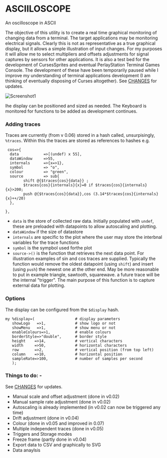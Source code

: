 # ASCIILOSCOPE
An oscilloscope in ASCII

The objective of this utility is to create a real time graphical monitoring of changing data from a terminal. The target applications may be monitoring electrical signals.  Clearly this is not as representative as a true graphical display, but it allows a simple illustration of input changes.  For my purposes it will allow me to select multipliers and offsets adjustments for signal captures by sensors for other applications.  It is also a test bed for the development of CursesSprites and eventual PerlayStation Terminal Games Console.  The development of these have been temporarily paused while I improve my understanding of terminal applications development (I am thinking of eventually disposing of Curses altogether).  See [CHANGES](https://github.com/saiftynet/ASCIILOSCOPE/blob/master/CHANGES.md) for updates.

![Screenshot1](https://github.com/saiftynet/ASCIILOSCOPE/blob/master/images/asciiloscope.gif)

Ihe display can be positioned and sized as needed. The Keyboard is monitored for functions to be added as development continues.

### Adding traces
Traces are currently (from v 0.06) stored in a hash called, unsurpisingly, `%traces`.  Within this the traces are stored as references to hashes e.g.

```
 cos=>{
  data           =>[(undef) x 55],
  dataWindow     =>55,
  internals      =>{x=>1},
  symbol         => "o",
  colour         => "green",
  source         => sub{
		shift @{$traces{cos}{data}} ;
		$traces{cos}{internals}{x}=0 if $traces{cos}{internals}{x}>200;
		push @{$traces{cos}{data}},cos (3.14*$traces{cos}{internals}{x}++/20)
  },
	
},
```
* `data` is the store of collected raw data. Initially populated with `undef`, these are preloaded with datapoints to allow autoscaling and plotting.
* `dataWindow` if the size of datastore
* `internals` are specific to the plot where the user may store the interbnal variables for the trace functions
* `symbol` is the sympbol used forthe plot
* `source->()` is the function that retrieves the next data point. For illustration examples of sin and cos traces are supplied. Typically the function would remove the oldest datapoint (using `shift`) and insert (using `push`) the newest one at the other end.
May be more reasonable to put in example triangle, sawtooth, squarewave. a future trace will be the internal "trigger". The main purpose of this function is to capture external data for plotting.

### Options
The display can be configured from the `$display` hash.
```
my %display=(                  # display parameters
   showLogo   =>1,             # show logo or not
   showMenu   =>1,             # show menu or not
   enableColours=>1,           # enable colours
   borderStyle=>"double",      # border style
   height    =>14,             # vertical characters
   width     =>50,             # horizontal characters
   row       =>2,              # vertical position (from top left)
   column    =>10,             # horizontal position
   sampleRate=>100,            # number of samples per second
   );
```

### Things to do: -
See [CHANGES](https://github.com/saiftynet/ASCIILOSCOPE/blob/master/CHANGES.md) for updates.

* Manual scale and offset adjustment (done in v0.02)
* Manual sample rate adjustment      (done in v0.02)
* Autoscaling is already implemented (in v0.02 can now be triggered any time)
* Drift adjustment                   (done in v0.04)
* Colour                             (done in v0.05 and improved in 0.07)
* Multiple independent traces        (done in v0.05)
* Triggers and Storage modes         
* Freeze frame                       (partly done in v0.04) 
* Export data to CSV and graphically to SVG
* Data anaylsis


